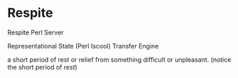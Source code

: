 Respite
=======

Respite Perl Server

Representational State (Perl Iscool) Transfer Engine

a short period of rest or relief from something difficult or unpleasant.
(notice the short period of *rest*)
